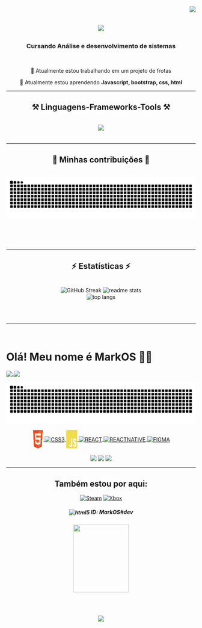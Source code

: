 <img align="right" src="https://visitor-badge.laobi.icu/badge?page_id=dev-MarkOS.dev-MarkOS" />

<h1 align="center">
    <img src="https://readme-typing-svg.herokuapp.com/?font=Righteous&size=35&center=true&vCenter=true&width=500&height=70&duration=4000&lines=tem+alguém+aí?+👋;+me+chamo+Marcos+Fernando!;" />
</h1>

<h3 align="center">Cursando Análise e desenvolvimento de sistemas</h3>

<br/>

<div align="center">
 
 🔭 Atualmente estou trabalhando em um projeto de frotas
 
 🌱 Atualmente estou aprendendo **Javascript, bootstrap, css, html**

 </div>
 


 <hr/>
 
<h2 align="center">⚒️ Linguagens-Frameworks-Tools ⚒️</h2>
<br/>
<div align="center">
    <img src="https://skillicons.dev/icons?i=bootstrap,html,css,vscode,github,figma,git" />
     <br>
</div>

<br/>
<hr/>

<div align="center">
  <h2>🐍 Minhas contribuições 🐍</h2>
  <br>
  <img alt="snake eating my contributions" src="https://raw.githubusercontent.com/dev-MarkOS/dev-MarkOS/output/github-contribution-grid-snake-dark.svg" />
  
  <br/><br/><br/>
</div>

<hr/>

<h2 align="center">⚡ Estatísticas ⚡</h2>
<br>
<div align=center>
  <img width=410 src="https://streak-stats.demolab.com/?user=dev-MarkOS&count_private=true&theme=react&border_radius=10&locale=pt_BR" alt="GitHub Streak" />
  <img width=390 src="https://github-readme-stats.vercel.app/api?username=dev-MarkOS&count_private=true&show_icons=true&theme=react&rank_icon=github&border_radius=10" alt="readme stats" />
  <br/>
  <img width=360 align="center" src="https://github-readme-stats.vercel.app/api/top-langs/?username=dev-MarkOS&langs_count=8&layout=compact&theme=react&border_radius=10&size_weight=0.5&count_weight=0.5&exclude_repo=github-readme-stats" alt="top langs" />
  <br/>
</div>

<br/><br/>
<hr/>



<br/>

<h1> Olá! Meu nome é MarkOS 👨‍💻  </h1>

<div>
  <a href="https://github.com/dev-markos">
  <img height="180em"   align="center" src="https://github-readme-stats.vercel.app/api?username=dev-markos&show_icons=true&theme=react&include_all_commits=true&count_private=true"/>
  <img height="180em"  align="center" src="https://github-readme-stats.vercel.app/api/top-langs/?username=dev-markos&layout=compact&langs_count=7&theme=react" />
    
 ![Snake animation](https://github.com/dev-markos/dev-markos/blob/output/github-contribution-grid-snake.svg)
</div>
<div  align="center"> 
  <div style="display: inline_block">
  <img align="center" alt="HTML" width=30 height=50 src="https://raw.githubusercontent.com/devicons/devicon/master/icons/html5/html5-original.svg">
  <img align="center" alt="CSS3" src="https://img.shields.io/badge/CSS3-1572B6?style=for-the-badge&logo=css3&logoColor=white">
  <img align="center" alt="JAVASCRIPT" width=30 height=50 src="https://raw.githubusercontent.com/devicons/devicon/master/icons/javascript/javascript-plain.svg">
  <img align="center" alt="REACT" src="https://img.shields.io/badge/React-20232A?style=for-the-badge&logo=react&logoColor=61DAFB">
  <img align="center" alt="REACTNATIVE" src="https://img.shields.io/badge/React_Native-20232A?style=for-the-badge&logo=react&logoColor=61DAFB">
  <img align="center" alt="FIGMA" src="https://img.shields.io/badge/Figma-F24E1E?style=for-the-badge&logo=figma&logoColor=white">
 
    
</div>
  <br><a href="https://github.com/dev-markos/" target="_blank"><img src="https://img.shields.io/badge/GitHub-100000?style=for-the-badge&logo=github&logoColor=white" target="_blank"></a>
  <a href="https://www.instagram.com/dev_markos/" target="_blank"><img src="https://img.shields.io/badge/-Instagram-%23E4405F?style=for-the-badge&logo=instagram&logoColor=white" target="_blank"></a>
  <a href="https://www.linkedin.com/in/dev-markos/" target="_blank"><img src="https://img.shields.io/badge/-LinkedIn-%230077B5?style=for-the-badge&logo=linkedin&logoColor=white" target="_blank"></a> <hr>
  


  ## Também estou por aqui:   
[![Steam](https://img.shields.io/badge/Steam-000000?style=for-the-badge&logo=steam&logoColor=white)](https://steamcommunity.com/id/Mark-OS)
[![Xbox](https://img.shields.io/badge/Xbox-107C10?style=for-the-badge&logo=xbox&logoColor=white)](https://account.xbox.com/pt-br/profile?gamertag=Markindjey)
##### <img align="center" alt="html5" src="https://img.shields.io/badge/Riot_Games-D32936?style=for-the-badge&logo=riot-games&logoColor=white" /> ID: MarkOS#dev

  <img align="center" width="148" height="180" src="https://th.bing.com/th/id/R.d59599278978c2afd4e7529e8381571c?rik=GpSh7qKxaaO1GA&riu=http%3a%2f%2fpm1.narvii.com%2f7119%2fb0abdf491cffde4bdf95850956c1b15a5591a4b5r1-712-707v2_uhq.jpg&ehk=F4J%2bZAzrvoQU9v58KgUP92lXUBFs8mR%2bA4jDhLunfas%3d&risl=&pid=ImgRaw&r=0">

<br> <br>
<p align="center">   <img alingn="center" src="https://profile-counter.glitch.me/dev-MarkOS/count.svg" /></p>
 
 


